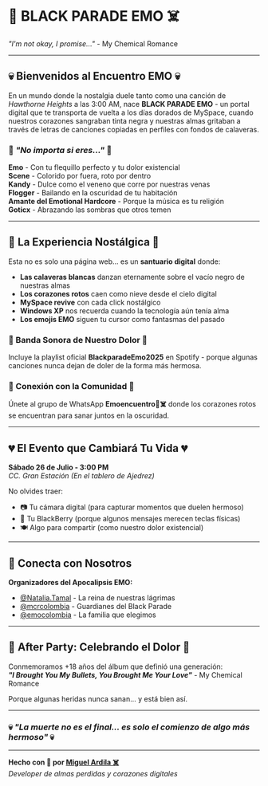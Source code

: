 # 🖤 BLACK PARADE EMO ☠️

*"I'm not okay, I promise..."* - My Chemical Romance

---

## 💀 Bienvenidos al Encuentro EMO 💀

En un mundo donde la nostalgia duele tanto como una canción de *Hawthorne Heights* a las 3:00 AM, nace **BLACK PARADE EMO** - un portal digital que te transporta de vuelta a los días dorados de MySpace, cuando nuestros corazones sangraban tinta negra y nuestras almas gritaban a través de letras de canciones copiadas en perfiles con fondos de calaveras.

### 🖤 *"No importa si eres..."* 🖤

**Emo** - Con tu flequillo perfecto y tu dolor existencial  
**Scene** - Colorido por fuera, roto por dentro  
**Kandy** - Dulce como el veneno que corre por nuestras venas  
**Flogger** - Bailando en la oscuridad de tu habitación  
**Amante del Emotional Hardcore** - Porque la música es tu religión  
**Goticx** - Abrazando las sombras que otros temen  

---

## 🌹 La Experiencia Nostálgica 🌹

Esta no es solo una página web... es un **santuario digital** donde:

- **Las calaveras blancas** danzan eternamente sobre el vacío negro de nuestras almas
- **Los corazones rotos** caen como nieve desde el cielo digital
- **MySpace revive** con cada click nostálgico
- **Windows XP** nos recuerda cuando la tecnología aún tenía alma
- **Los emojis EMO** siguen tu cursor como fantasmas del pasado

### 🎵 Banda Sonora de Nuestro Dolor 🎵

Incluye la playlist oficial **BlackparadeEmo2025** en Spotify - porque algunas canciones nunca dejan de doler de la forma más hermosa.

### 📱 Conexión con la Comunidad 📱

Únete al grupo de WhatsApp **Emoencuentro🖤☠️** donde los corazones rotos se encuentran para sanar juntos en la oscuridad.

---

## 💔 El Evento que Cambiará Tu Vida 💔

**Sábado 26 de Julio - 3:00 PM**  
*CC. Gran Estación (En el tablero de Ajedrez)*

No olvides traer:
- 📷 Tu cámara digital (para capturar momentos que duelen hermoso)
- 🖤 Tu BlackBerry (porque algunos mensajes merecen teclas físicas)
- 🍽️ Algo para compartir (como nuestro dolor existencial)

---

## 🔗 Conecta con Nosotros

**Organizadores del Apocalipsis EMO:**
- [@Natalia.Tamal](https://www.instagram.com/natalia.tamal?igsh=MW9iZzJmamU2ODZvdQ==) - La reina de nuestras lágrimas
- [@mcrcolombia](https://www.instagram.com/mcrcolombia?igsh=bnhtc2Y1MnB1bXZp) - Guardianes del Black Parade
- [@emocolombia](https://www.instagram.com/emocolombia?igsh=YTZkbm5hbG4wcGF6) - La familia que elegimos

---

## 🎸 After Party: Celebrando el Dolor 🎸

Conmemoramos +18 años del álbum que definió una generación:  
***"I Brought You My Bullets, You Brought Me Your Love"*** - My Chemical Romance

Porque algunas heridas nunca sanan... y está bien así.

---

### 💀 *"La muerte no es el final... es solo el comienzo de algo más hermoso"* 💀

---

**Hecho con 🖤 por [Miguel Ardila ☠️](https://github.com/miguel-ardila)**  
*Developer de almas perdidas y corazones digitales*